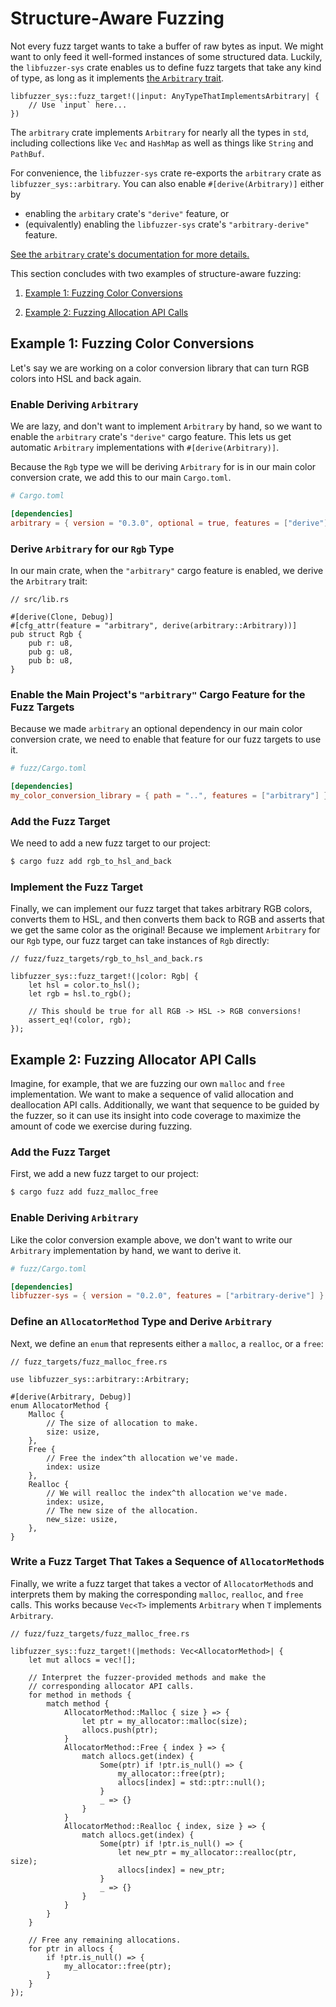 # Structure-Aware Fuzzing

Not every fuzz target wants to take a buffer of raw bytes as input. We might
want to only feed it well-formed instances of some structured data. Luckily, the
`libfuzzer-sys` crate enables us to define fuzz targets that take any kind of type,
as long as it implements [the `Arbitrary` trait][arbitrary-trait].

```rust,ignore
libfuzzer_sys::fuzz_target!(|input: AnyTypeThatImplementsArbitrary| {
    // Use `input` here...
})
```

The `arbitrary` crate implements `Arbitrary` for nearly all the types in `std`,
including collections like `Vec` and `HashMap` as well as things like `String`
and `PathBuf`.

For convenience, the `libfuzzer-sys` crate re-exports the `arbitrary` crate as
`libfuzzer_sys::arbitrary`. You can also enable `#[derive(Arbitrary)]` either by

* enabling the `arbitary` crate's `"derive"` feature, or
* (equivalently) enabling the `libfuzzer-sys` crate's `"arbitrary-derive"` feature.

[See the `arbitrary` crate's documentation for more details.](https://docs.rs/arbitrary)

This section concludes with two examples of structure-aware fuzzing:

1. [Example 1: Fuzzing Color Conversions](#example-1-fuzzing-color-conversions)

2. [Example 2: Fuzzing Allocation API Calls](#example-2-fuzzing-allocator-api-calls)

## Example 1: Fuzzing Color Conversions

Let's say we are working on a color conversion library that can turn RGB colors
into HSL and back again.

### Enable Deriving `Arbitrary`

We are lazy, and don't want to implement `Arbitrary` by hand, so we want to
enable the `arbitrary` crate's `"derive"` cargo feature. This lets us get
automatic `Arbitrary` implementations with `#[derive(Arbitrary)]`.

Because the `Rgb` type we will be deriving `Arbitrary` for is in our main color
conversion crate, we add this to our main `Cargo.toml`.

```toml
# Cargo.toml

[dependencies]
arbitrary = { version = "0.3.0", optional = true, features = ["derive"] }
```

### Derive `Arbitrary` for our `Rgb` Type

In our main crate, when the `"arbitrary"` cargo feature is enabled, we derive
the `Arbitrary` trait:

```rust,ignore
// src/lib.rs

#[derive(Clone, Debug)]
#[cfg_attr(feature = "arbitrary", derive(arbitrary::Arbitrary))]
pub struct Rgb {
    pub r: u8,
    pub g: u8,
    pub b: u8,
}
```

### Enable the Main Project's `"arbitrary"` Cargo Feature for the Fuzz Targets

Because we made `arbitrary` an optional dependency in our main color conversion
crate, we need to enable that feature for our fuzz targets to use it.

```toml
# fuzz/Cargo.toml

[dependencies]
my_color_conversion_library = { path = "..", features = ["arbitrary"] }
```

### Add the Fuzz Target

We need to add a new fuzz target to our project:

```sh
$ cargo fuzz add rgb_to_hsl_and_back
```

### Implement the Fuzz Target

Finally, we can implement our fuzz target that takes arbitrary RGB colors,
converts them to HSL, and then converts them back to RGB and asserts that we get
the same color as the original! Because we implement `Arbitrary` for our `Rgb`
type, our fuzz target can take instances of `Rgb` directly:

```rust,ignore
// fuzz/fuzz_targets/rgb_to_hsl_and_back.rs

libfuzzer_sys::fuzz_target!(|color: Rgb| {
    let hsl = color.to_hsl();
    let rgb = hsl.to_rgb();

    // This should be true for all RGB -> HSL -> RGB conversions!
    assert_eq!(color, rgb);
});
```

## Example 2: Fuzzing Allocator API Calls

Imagine, for example, that we are fuzzing our own `malloc` and `free`
implementation. We want to make a sequence of valid allocation and deallocation
API calls. Additionally, we want that sequence to be guided by the fuzzer, so it
can use its insight into code coverage to maximize the amount of code we
exercise during fuzzing.

### Add the Fuzz Target

First, we add a new fuzz target to our project:

```sh
$ cargo fuzz add fuzz_malloc_free
```

### Enable Deriving `Arbitrary`

Like the color conversion example above, we don't want to write our `Arbitrary`
implementation by hand, we want to derive it.

```toml
# fuzz/Cargo.toml

[dependencies]
libfuzzer-sys = { version = "0.2.0", features = ["arbitrary-derive"] }
```

### Define an `AllocatorMethod` Type and Derive `Arbitrary`

Next, we define an `enum` that represents either a `malloc`, a `realloc`, or a
`free`:

```rust,ignore
// fuzz_targets/fuzz_malloc_free.rs

use libfuzzer_sys::arbitrary::Arbitrary;

#[derive(Arbitrary, Debug)]
enum AllocatorMethod {
    Malloc {
        // The size of allocation to make.
        size: usize,
    },
    Free {
        // Free the index^th allocation we've made.
        index: usize
    },
    Realloc {
        // We will realloc the index^th allocation we've made.
        index: usize,
        // The new size of the allocation.
        new_size: usize,
    },
}
```

### Write a Fuzz Target That Takes a Sequence of `AllocatorMethod`s

Finally, we write a fuzz target that takes a vector of `AllocatorMethod`s and
interprets them by making the corresponding `malloc`, `realloc`, and `free`
calls. This works because `Vec<T>` implements `Arbitrary` when `T` implements
`Arbitrary`.

```rust,ignore
// fuzz/fuzz_targets/fuzz_malloc_free.rs

libfuzzer_sys::fuzz_target!(|methods: Vec<AllocatorMethod>| {
    let mut allocs = vec![];

    // Interpret the fuzzer-provided methods and make the
    // corresponding allocator API calls.
    for method in methods {
        match method {
            AllocatorMethod::Malloc { size } => {
                let ptr = my_allocator::malloc(size);
                allocs.push(ptr);
            }
            AllocatorMethod::Free { index } => {
                match allocs.get(index) {
                    Some(ptr) if !ptr.is_null() => {
                        my_allocator::free(ptr);
                        allocs[index] = std::ptr::null();
                    }
                    _ => {}
                }
            }
            AllocatorMethod::Realloc { index, size } => {
                match allocs.get(index) {
                    Some(ptr) if !ptr.is_null() => {
                        let new_ptr = my_allocator::realloc(ptr, size);
                        allocs[index] = new_ptr;
                    }
                    _ => {}
                }
            }
        }
    }

    // Free any remaining allocations.
    for ptr in allocs {
        if !ptr.is_null() => {
            my_allocator::free(ptr);
        }
    }
});
```

[arbitrary-trait]: https://docs.rs/arbitrary/*/arbitrary/trait.Arbitrary.html
